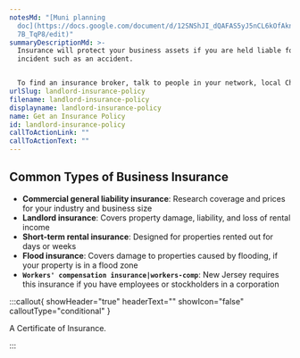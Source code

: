 ```yaml
---
notesMd: "[Muni planning
  doc](https://docs.google.com/document/d/12SNShJI_dQAFAS5yJ5nCL6kOfAknWOvjn4-W\
  7B_TqP8/edit)"
summaryDescriptionMd: >-
  Insurance will protect your business assets if you are held liable for an
  incident such as an accident.


  To find an insurance broker, talk to people in your network, local Chamber of Commerce, or a real estate agent. Often, the best way to find a broker is by asking people you know.
urlSlug: landlord-insurance-policy
filename: landlord-insurance-policy
displayname: landlord-insurance-policy
name: Get an Insurance Policy
id: landlord-insurance-policy
callToActionLink: ""
callToActionText: ""
---
```

## Common Types of Business Insurance

* **Commercial general liability insurance**: Research coverage and prices for your industry and business size
* **Landlord insurance**: Covers property damage, liability, and loss of rental income 
* **Short-term rental insurance**: Designed for properties rented out for days or weeks
* **Flood insurance**: Covers damage to properties caused by flooding, if your property is in a flood zone
* **`Workers' compensation insurance|workers-comp`**: New Jersey requires this insurance if you have employees or stockholders in a corporation

:::callout{ showHeader="true" headerText="" showIcon="false" calloutType="conditional" }

A Certificate of Insurance.

:::